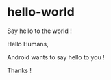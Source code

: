 # hello-world
Say hello to the world !

Hello Humans,

Android wants to say hello to you !

Thanks !
